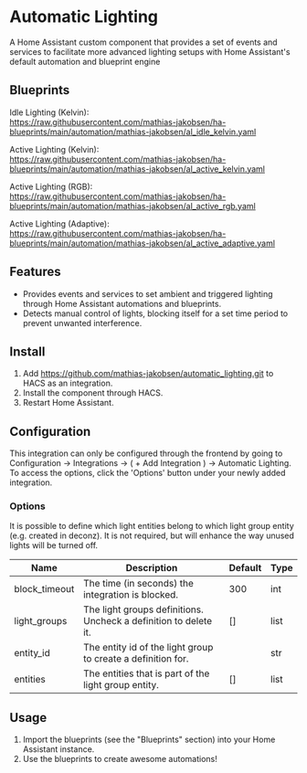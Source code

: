 # Automatic Lighting
A Home Assistant custom component that provides a set of events and services to facilitate more advanced lighting setups with Home Assistant's default automation and blueprint engine

## Blueprints
Idle Lighting (Kelvin):\
https://raw.githubusercontent.com/mathias-jakobsen/ha-blueprints/main/automation/mathias-jakobsen/al_idle_kelvin.yaml

Active Lighting (Kelvin):\
https://raw.githubusercontent.com/mathias-jakobsen/ha-blueprints/main/automation/mathias-jakobsen/al_active_kelvin.yaml

Active Lighting (RGB):\
https://raw.githubusercontent.com/mathias-jakobsen/ha-blueprints/main/automation/mathias-jakobsen/al_active_rgb.yaml

Active Lighting (Adaptive):\
https://raw.githubusercontent.com/mathias-jakobsen/ha-blueprints/main/automation/mathias-jakobsen/al_active_adaptive.yaml

## Features
- Provides events and services to set ambient and triggered lighting through Home Assistant automations and blueprints.
- Detects manual control of lights, blocking itself for a set time period to prevent unwanted interference.

## Install
1. Add https://github.com/mathias-jakobsen/automatic_lighting.git to HACS as an integration.
2. Install the component through HACS.
3. Restart Home Assistant.

## Configuration
This integration can only be configured through the frontend by going to Configuration -> Integrations -> ( + Add Integration ) -> Automatic Lighting. To access the options, click the 'Options' button under your newly added integration.

### Options
It is possible to define which light entities belong to which light group entity (e.g. created in deconz). It is not required, but will enhance the way unused lights will be turned off.

| Name | Description | Default | Type |
| ---- | ----------- | ------- | ---- |
| block_timeout | The time (in seconds) the integration is blocked. | 300 | int
| light_groups | The light groups definitions. Uncheck a definition to delete it. | [] | list
| entity_id | The entity id of the light group to create a definition for. | | str
| entities | The entities that is part of the light group entity. | [] | list

## Usage
1. Import the blueprints (see the "Blueprints" section) into your Home Assistant instance.
2. Use the blueprints to create awesome automations!
